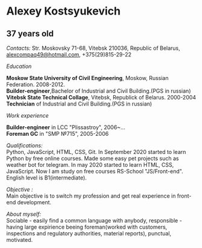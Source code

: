 # **Alexey Kostsyukevich**

## **37 years old**

*Contacts:*
Str. Moskovsky 71-68, Vitebsk 210036, Republic of Belarus, alexcompaq49@hotmail.com, +375(29)815-29-22

*Education*

**Moskow State University of Civil Engineering**, Moskow, Russian Federation. 2008-2012.  
**Builder-engineer**,Bachelor of Industrial and Civil Building.(PGS in russian)  
**Vitebsk State Technical Collage**, Vitebsk, Republick of Belarus. 2000-2004  
**Technician** of Industrial and Civil Building.(PGS in russian)  

*Work experience*  

**Builder-engineer** in LCC "Plissastroy", 2006~...  
**Foreman GC** in "SMP №715", 2005-2006  

*Qualifications:*  
Python, JavaScript, HTML, CSS, Git. In September 2020 started to learn Python by free online courses. Made some easy pet projects such as weather bot for telegram. In may 2020 started to learn HTML, CSS, JavaScript. Now I am study on free courses RS-School "JS/Front-end". English level is B1(intermediate).  

*Objective :*  
Main objective is to switch my profession and get real experience in front-end development.  

*About myself:*  
Sociable - easily find a common language with anybody, responsible - having large expirience beeing foreman(worked with customers, inspections and regulatory authorities, material reports), punctual, motivated.